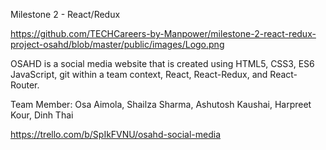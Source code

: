Milestone 2 - React/Redux

https://github.com/TECHCareers-by-Manpower/milestone-2-react-redux-project-osahd/blob/master/public/images/Logo.png

OSAHD is a social media website that is created using HTML5, CSS3, ES6 JavaScript, git within a team context, React,
React-Redux, and React-Router.

Team Member: Osa Aimola, Shailza Sharma, Ashutosh Kaushai, Harpreet Kour, Dinh Thai

https://trello.com/b/SpIkFVNU/osahd-social-media
